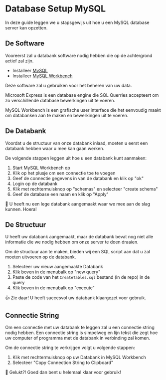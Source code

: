 # Database Setup MySQL
In deze guide leggen we u stapsgewijs uit hoe u een MySQL database server kan opzetten.

## De Software
Vooreerst zal u databank software nodig hebben die op de achtergrond actief zal zijn.

* Installeer [MySQL](https://dev.mysql.com/downloads/installer/)
* Installeer [MySQL Workbench](https://www.mysql.com/products/workbench/)

Deze software zal u gebruiken voor het beheren van uw data. 

Microsoft Express is een database engine die SQL Querries accepteert om zo verschillende database bewerkingen uit te voeren.

MySQL Workbench is een grafische user interface die het eenvoudig maakt om databanken aan te maken en bewerkingen uit te voeren.

## De Databank
Voordat u de structuur van onze databank inlaad, moeten u eerst een databank hebben waar u mee kan gaan werken.

De volgende stappen leggen uit hoe u een databank kunt aanmaken:

1. Start MySQL Workbench op
2. Klik op het plusje om een connectie toe te voegen
3. Geef de connectie gegevens in van de databank en klik op "ok"
4. Login op de databank
5. Klik met rechtermuisknop op "schemas" en selecteer "create schema"
6. Geef de database een naam en klik op "Apply"

:tada: U heeft nu een lege databank aangemaakt waar we mee aan de slag kunnen. Hoera!

## De Structuur
U heeft uw databank aangemaakt, maar de databank bevat nog niet alle
informatie die we nodig hebben om onze server te doen draaien.

Om de structuur aan te maken, bieden wij een SQL script aan dat u zal moeten uitvoeren op de databank. 

1. Selecteer uw nieuw aangemaakte Databank
2. Klik boven in de menubalk op "new query"
3. Paste de code van het `CreateTables.sql` bestand (in de repo) in de query
4. Klik boven in de menubalk op "execute"

:thumbsup: Zie daar! U heeft succesvol uw databank klaargezet voor gebruik.

## Connectie String
Om een connectie met uw databank te leggen zal u een connectie string nodig hebben.
Een connectie string is simpelweg en lijn tekst die zegt hoe uw computer of programma met de databank in
verbinding zal komen.

Om de connectie string te verkrijgen volgt u volgende stappen:

1. Klik met rechtermuisknop op uw Databank in MySQL Workbench
2. Selecteer "Copy Connection String to Clipboard"

:rocket: Gelukt?! Goed dan bent u helemaal klaar voor gebruik!
